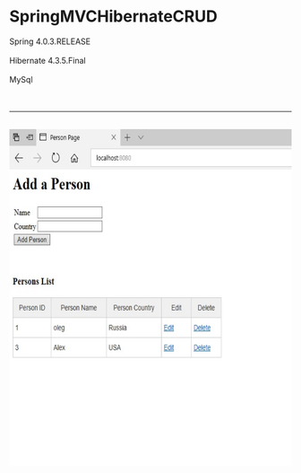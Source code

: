 # SpringMVCHibernateCRUD
<div>Spring 4.0.3.RELEASE<div/><br/>
<div>Hibernate 4.3.5.Final<div/><br/>
<div>MySql<div/><br/><br/>

<hr color="black"></hr><br/>

<img src="https://github.com/OBenner/SpringMVCHibernateCRUD/blob/master/SMVCH.jpg" width="671" height="600"/>
